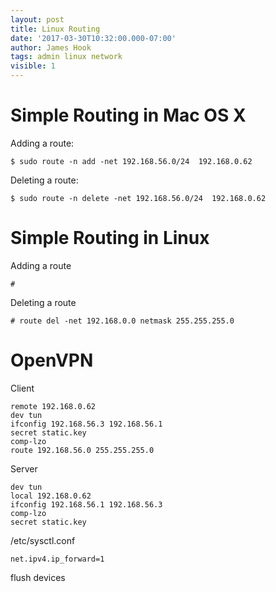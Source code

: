 ```yaml
---
layout: post
title: Linux Routing
date: '2017-03-30T10:32:00.000-07:00'
author: James Hook
tags: admin linux network
visible: 1
---
```


# Simple Routing in Mac OS X

Adding a route:

```
$ sudo route -n add -net 192.168.56.0/24  192.168.0.62
```

Deleting a route:

```
$ sudo route -n delete -net 192.168.56.0/24  192.168.0.62
```

# Simple Routing in Linux

Adding a route

```
#
```

Deleting a route
```
# route del -net 192.168.0.0 netmask 255.255.255.0
```

# OpenVPN

Client

```
remote 192.168.0.62
dev tun
ifconfig 192.168.56.3 192.168.56.1
secret static.key
comp-lzo
route 192.168.56.0 255.255.255.0
```

Server

```
dev tun
local 192.168.0.62
ifconfig 192.168.56.1 192.168.56.3
comp-lzo
secret static.key
```

/etc/sysctl.conf
```
net.ipv4.ip_forward=1
```

flush devices
